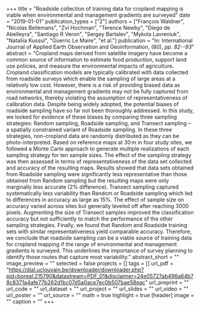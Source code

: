 +++
title = "Roadside collection of training data for cropland mapping is viable when environmental and management gradients are surveyed"
date = "2019-01-01"
publication_types = ["2"]
authors = ["François Waldner", "Nicolas Bellemans", "Zvi Hochman", "Terence Newby", "Diego de Abelleyra", "Santiago R Veron", "Sergey Bartalev", "Mykola Lavreniuk", "Nataliia Kussul", "Guerric Le Maire", "et al."]
publication = "In: International Journal of Applied Earth Observation and Geoinformation, (80), _pp. 82--93_"
abstract = "Cropland maps derived from satellite imagery have become a common source of information to estimate food production, support land use policies, and measure the environmental impacts of agriculture. Cropland classification models are typically calibrated with data collected from roadside surveys which enable the sampling of large areas at a relatively low cost. However, there is a risk of providing biased data as environmental and management gradients may not be fully captured from road networks, thereby violating the assumption of representativeness of calibration data. Despite being widely adopted, the potential biases of roadside sampling have so far not been thoroughly addressed. In this study, we looked for evidence of these biases by comparing three sampling strategies: Random sampling, Roadside sampling, and Transect sampling – a spatially constrained variant of Roadside sampling. In these three strategies, non-cropland data are randomly distributed as they can be photo-interpreted. Based on reference maps at 30 m in four study sites, we followed a Monte Carlo approach to generate multiple realizations of each sampling strategy for ten sample sizes. The effect of the sampling strategy was then assessed in terms of representativeness of the data set collected and accuracy of the resulting maps. Results showed that data sets obtained from Roadside sampling were significantly less representative than those obtained from Random sampling but the resulting maps were only marginally less accurate (2% difference). Transect sampling captured systematically less variability than Random or Roadside sampling which led to differences in accuracy as large as 15%. The effect of sample size on accuracy varied across sites but generally leveled off after reaching 3000 pixels. Augmenting the size of Transect samples improved the classification accuracy but not sufficiently to match the performance of the other sampling strategies. Finally, we found that Random and Roadside training sets with similar representativeness yield comparable accuracy. Therefore, we conclude that roadside sampling can be a viable source of training data for cropland mapping if the range of environmental and management gradients is surveyed. This underlines the importance of survey planning to identify those routes that capture most variability."
abstract_short = ""
image_preview = ""
selected = false
projects = []
tags = []
url_pdf = "https://dial.uclouvain.be/downloader/downloader.php?pid=boreal:215790&datastream=PDF_01&disclaimer=24e05727ab496a64b78c8371a4afe77b262d1bc07d5a0ace7ec0b507bae58eac"
url_preprint = ""
url_code = ""
url_dataset = ""
url_project = ""
url_slides = ""
url_video = ""
url_poster = ""
url_source = ""
math = true
highlight = true
[header]
image = ""
caption = ""
+++
